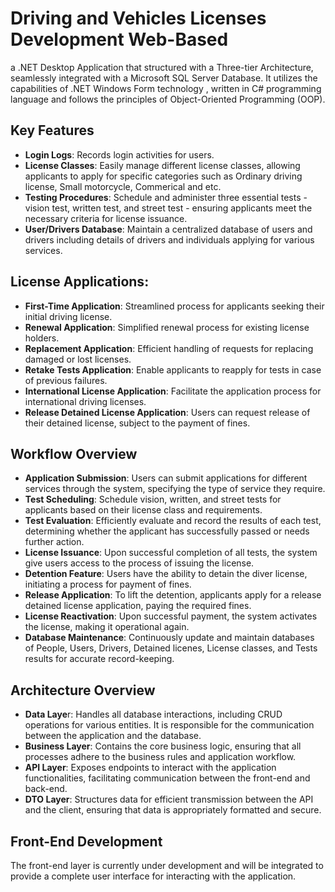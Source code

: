 # Driving and Vehicles Licenses Development Web-Based
a .NET Desktop Application that structured with a Three-tier Architecture, seamlessly integrated with a Microsoft SQL Server Database. It utilizes the capabilities of .NET Windows Form technology , written in C# programming language and follows the principles of Object-Oriented Programming (OOP).

## Key Features
- **Login Logs**: Records login activities for users.
- **License Classes**: Easily manage different license classes, allowing applicants to apply for specific categories such as Ordinary driving license, Small motorcycle, Commerical and etc.
- **Testing Procedures**: Schedule and administer three essential tests - vision test, written test, and street test - ensuring applicants meet the necessary criteria for license issuance.
- **User/Drivers Database**: Maintain a centralized database of users and drivers including details of drivers and individuals applying for various services.

## License Applications:
- **First-Time Application**: Streamlined process for applicants seeking their initial driving license.
- **Renewal Application**: Simplified renewal process for existing license holders.
- **Replacement Application**: Efficient handling of requests for replacing damaged or lost licenses.
- **Retake Tests Application**: Enable applicants to reapply for tests in case of previous failures.
- **International License Application**: Facilitate the application process for international driving licenses.
- **Release Detained License Application**: Users can request  release of their detained license, subject to the payment of fines.

## Workflow Overview
- **Application Submission**: Users can submit applications for different services through the system, specifying the type of service they require.
- **Test Scheduling**: Schedule vision, written, and street tests for applicants based on their license class and requirements.
- **Test Evaluation**: Efficiently evaluate and record the results of each test, determining whether the applicant has successfully passed or needs further action.
- **License Issuance**: Upon successful completion of all tests, the system give users access to the process of issuing the license.
- **Detention Feature**: Users have the ability to detain the diver license, initiating a process for payment of fines.
- **Release Application**: To lift the detention, applicants apply for a release detained license application, paying the required fines.
- **License Reactivation**: Upon successful payment, the system activates the license, making it operational again.
- **Database Maintenance**: Continuously update and maintain databases of People, Users, Drivers, Detained licenes, License classes, and Tests results for accurate record-keeping.

## Architecture Overview
- **Data Laye**r: Handles all database interactions, including CRUD operations for various entities. It is responsible for the communication between the application and the database.
- **Business Layer**: Contains the core business logic, ensuring that all processes adhere to the business rules and application workflow.
- **API Layer**: Exposes endpoints to interact with the application functionalities, facilitating communication between the front-end and back-end.
- **DTO Layer**: Structures data for efficient transmission between the API and the client, ensuring that data is appropriately formatted and secure.

## Front-End Development
The front-end layer is currently under development and will be integrated to provide a complete user interface for interacting with the application.
